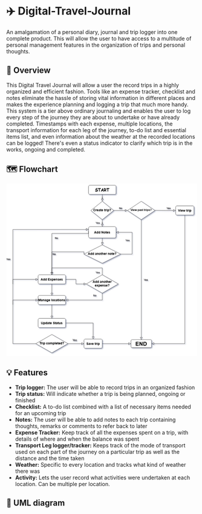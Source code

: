 # ✈️ Digital-Travel-Journal
An amalgamation of a personal diary, journal and trip logger into one complete product. This will allow the user to have access to a multitude of personal management features in the organization of trips and personal thoughts.

## 🧭 Overview
This Digital Travel Journal will allow a user the record trips in a highly organized and efficient fashion. Tools like an expense tracker, checklist and notes eliminate the hassle of storing vital information in different places and makes the experience planning and logging a trip that much more handy. This system is a tier above ordinary journaling and enables the user to log every step of the journey they are about to undertake or have already completed. Timestamps with each expense, multiple locations, the transport information for each leg of the journey, to-do list and essential items list, and even information about the weather at the recorded locations can be logged! There's even a status indicator to clarify which trip is in the works, ongoing and completed.

## 🗺️ Flowchart
![Flowchart for Digital Travel Journal](https://github.com/zain-ua6/Digital-Travel-Journal/blob/main/Digital%20Travel%20Journal%20Flowchart.jpg?raw=true)

## 💡 Features
- **Trip logger:** The user will be able to record trips in an organized fashion
- **Trip status:** Will indicate whether a trip is being planned, ongoing or finished
- **Checklist:** A to-do list combined with a list of necessary items needed for an upcoming trip
- **Notes:** The user will be able to add notes to each trip containing thoughts, remarks or comments to refer back to later
- **Expense Tracker:** Keep track of all the expenses spent on a trip, with details of where and when the balance was spent
- **Transport Leg logger/tracker:** Keeps track of the mode of transport used on each part of the journey on a particular trip as well as the distance and the time taken
- **Weather:** Specific to every location and tracks what kind of weather there was
- **Activity:** Lets the user record what activities were undertaken at each location. Can be multiple per location.

## 🧩 UML diagram
